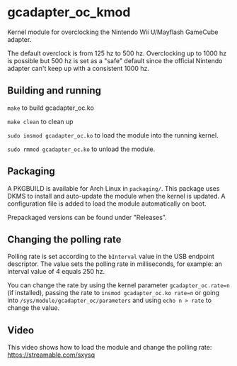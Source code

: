 # gcadapter_oc_kmod

Kernel module for overclocking the Nintendo Wii U/Mayflash GameCube adapter.

The default overclock is from 125 hz to 500 hz. Overclocking up to 1000 hz is possible but 500 hz is set as a "safe" default since the official Nintendo adapter can't keep up with a consistent 1000 hz.

## Building and running

`make` to build gcadapter_oc.ko

`make clean` to clean up

`sudo insmod gcadapter_oc.ko` to load the module into the running kernel.

`sudo rmmod gcadapter_oc.ko` to unload the module.

## Packaging

A PKGBUILD is available for Arch Linux in `packaging/`. This package uses DKMS to install and auto-update the module when the kernel is updated. A configuration file is added to load the module automatically on boot. 

Prepackaged versions can be found under "Releases".

## Changing the polling rate

Polling rate is set according to the `bInterval` value in the USB endpoint descriptor. The value sets the polling rate in milliseconds, for example: an interval value of 4 equals 250 hz.

You can change the rate by using the kernel parameter `gcadapter_oc.rate=n` (if installed), passing the rate to `insmod gcadapter_oc.ko rate=n` or going into `/sys/module/gcadapter_oc/parameters` and using `echo n > rate` to change the value.

## Video

This video shows how to load the module and change the polling rate: https://streamable.com/sxysq
